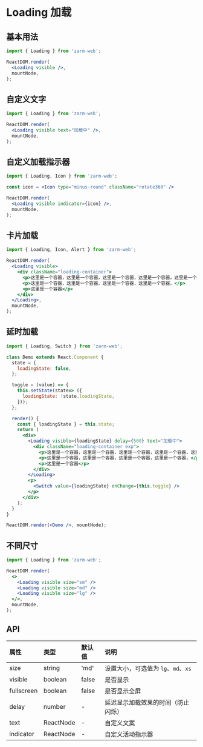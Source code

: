 # Loading 加载



## 基本用法

```jsx
import { Loading } from 'zarm-web';

ReactDOM.render(
  <Loading visible />,
  mountNode,
);
```



## 自定义文字

```jsx
import { Loading } from 'zarm-web';

ReactDOM.render( 
  <Loading visible text="加载中" />,
  mountNode,
);
```



## 自定义加载指示器

```jsx
import { Loading, Icon } from 'zarm-web';

const icon = <Icon type="minus-round" className="rotate360" />

ReactDOM.render( 
  <Loading visible indicator={icon} />,
  mountNode,
);
```



## 卡片加载

```jsx
import { Loading, Icon, Alert } from 'zarm-web';

ReactDOM.render( 
  <Loading visible>
    <div className="loading-container">
      <p>这里是一个容器，这里是一个容器，这里是一个容器，这里是一个容器，这里是一个容器，</p>
      <p>这里是一个容器，这里是一个容器，这里是一个容器，这里是一个容器，</p>
      <p>这里是一个容器</p>
    </div>
  </Loading>,
  mountNode,
);
```



## 延时加载

```jsx
import { Loading, Switch } from 'zarm-web';

class Demo extends React.Component {
  state = {
    loadingState: false,
  };

  toggle = (value) => {
    this.setState(state=> ({
      loadingState: !state.loadingState,
    }));
  };

  render() {
    const { loadingState } = this.state;
    return (
      <div> 
        <Loading visible={loadingState} delay={500} text="加载中">
          <div className="loading-container exp">
            <p>这里是一个容器，这里是一个容器，这里是一个容器，这里是一个容器，这里是一个容器，</p>
            <p>这里是一个容器，这里是一个容器，这里是一个容器，这里是一个容器，</p>
            <p>这里是一个容器</p>
          </div>
        </Loading>
        <p>
          <Switch value={loadingState} onChange={this.toggle} />
        </p>
      </div>
    );
  }
}

ReactDOM.render(<Demo />, mountNode);
```



## 不同尺寸

```jsx
import { Loading } from 'zarm-web';

ReactDOM.render(
  <>
    <Loading visible size="sm" />
    <Loading visible size="md" />
    <Loading visible size="lg" />
  </>,
  mountNode,
);
```



## API

| 属性 | 类型 | 默认值 | 说明 |
| :--- | :--- | :--- | :--- |
| size | string | 'md' | 设置大小，可选值为 `lg`、`md`、`xs`|
| visible | boolean | false | 是否显示 |
| fullscreen | boolean | false | 是否显示全屏 |
| delay | number | - | 延迟显示加载效果的时间（防止闪烁） |
| text | ReactNode | - | 自定义文案 |
| indicator | ReactNode | - | 自定义活动指示器 |
